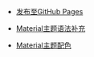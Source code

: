 + [发布至GitHub Pages](ToGitHubPages.md)

+ [Material主题语法补充](MaterialSyntax.md)

+ [Material主题配色](MaterialColor.md)


